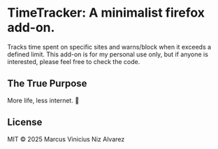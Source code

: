 # TimeTracker: A minimalist firefox add-on.
Tracks time spent on specific sites and warns/block when it exceeds a defined limit.
This add-on is for my personal use only, but if anyone is interested, please feel free to check the code.

## The True Purpose
More life, less internet. 🎸

## License
MIT © 2025 Marcus Vinicius Niz Alvarez
